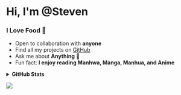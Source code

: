# Hi, I'm @Steven

### I Love Food 🍔

- Open to collaboration with **anyone**
- Find all my projects on [GitHub](https://github.com/StevenK-293?tab=repositories)
- Ask me about **Anything** 💬
- Fun fact: **I enjoy reading Manhwa, Manga, Manhua, and Anime** 

<details>
  <summary><strong>GitHub Stats</strong></summary>
  <br />
  <table>
    <tr>
      <td valign="top" width="50%">
        <img src="https://github-readme-stats.vercel.app/api?username=StevenK-293&show_icons=true&count_private=true&hide_border=true&theme=dark" align="center"/>
        <img src="https://github-readme-streak-stats.herokuapp.com/?user=StevenK-293&theme=dark" alt="StevenK" />
      </td>
      <td valign="top" width="50%">
        <img alt="DIPU's GitHub Stats" src="https://github-readme-stats.vercel.app/api/top-langs/?username=StevenK-293&langs_count=8&theme=dark" align="left" style="width:100%"/>
      </td>
    </tr>
  </table>
</details>

![](https://komarev.com/ghpvc/?username=StevenK-293&style=plastic)
